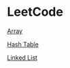 # LeetCode

[Array](https://github.com/NEU-ZYXi/LeetCode/tree/master/Array)

[Hash Table](https://github.com/NEU-ZYXi/LeetCode/tree/master/Hash%20Table)

[Linked List](https://github.com/NEU-ZYXi/LeetCode/tree/master/Linked%20List)
